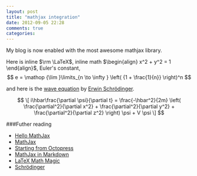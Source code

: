 ```yaml
---
layout: post
title: "mathjax integration"
date: 2012-09-05 22:28
comments: true
categories: 
---
```

My blog is now enabled with the most awesome mathjax library. 

Here is inline $\rm \LaTeX$, inline math $\begin{align} x^2 + y^2 = 1 \end{align}$, Euler's constant,
$$
e = \mathop {\lim }\limits_{n \to \infty } \left( {1 + \frac{1}{n}} \right)^n
$$ 

and here is the [wave equation](http://en.wikipedia.org/wiki/Schrödinger_equation) by [Erwin Schrödinger](http://en.wikipedia.org/wiki/Erwin_Schrödinger).

$$
\[ i\hbar\frac{\partial \psi}{\partial t}
  = \frac{-\hbar^2}{2m} \left(
    \frac{\partial^2}{\partial x^2}
    + \frac{\partial^2}{\partial y^2}
    + \frac{\partial^2}{\partial z^2}
  \right) \psi + V \psi \]
$$

###Futher reading
* [Hello MathJax](http://steshaw.org/blog/2012/02/09/hello-mathjax/)
* [MathJax](http://www.mathjax.org)
* [Starting from Octopress](http://luikore.github.com/2011/09/good-things-learned-from-octopress/)
* [MathJax in Markdown](http://doswa.com/2011/07/20/mathjax-in-markdown.html)
* [LaTeX Math Magic](http://cwoebker.com/posts/latex-math-magic/)
* [Schrödinger](http://xkcd.com/45/)